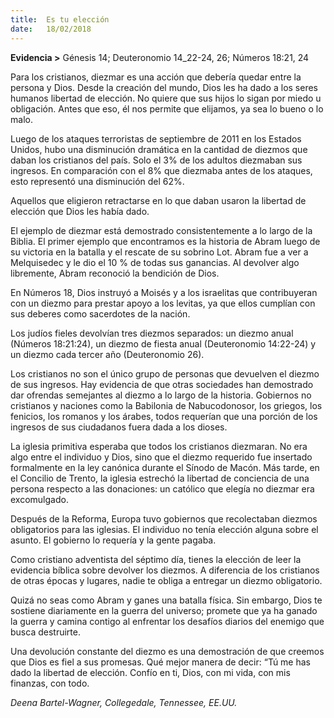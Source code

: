 ```yaml
---
title:  Es tu elección
date:   18/02/2018
---
```


**Evidencia >** Génesis 14; Deuteronomio 14_22-24, 26; Números 18:21, 24

Para los cristianos, diezmar es una acción que debería quedar entre la persona y Dios. Desde la creación del mundo, Dios les ha dado a los seres humanos libertad de elección. No quiere que sus hijos lo sigan por miedo u obligación. Antes que eso, él nos permite que elijamos, ya sea lo bueno o lo malo. 

Luego de los ataques terroristas de septiembre de 2011 en los Estados Unidos, hubo una disminución dramática en la cantidad de diezmos que daban los cristianos del país. Solo el 3% de los adultos diezmaban sus ingresos. En comparación con el 8% que diezmaba antes de los ataques, esto representó una disminución del 62%. 

Aquellos que eligieron retractarse en lo que daban usaron la libertad de elección que Dios les había dado.

El ejemplo de diezmar está demostrado consistentemente a lo largo de la Biblia. El primer ejemplo que encontramos es la historia de Abram luego de su victoria en la batalla y el rescate de su sobrino Lot. Abram fue a ver a Melquisedec y le dio el 10 % de todas sus ganancias. Al devolver algo libremente, Abram reconoció la bendición de Dios. 

En Números 18, Dios instruyó a Moisés y a los israelitas que contribuyeran con un diezmo para prestar apoyo a los levitas, ya que ellos cumplían con sus deberes como sacerdotes de la nación. 

Los judíos fieles devolvían tres diezmos separados: un diezmo anual (Números 18:21:24), un diezmo de fiesta anual (Deuteronomio 14:22-24) y un diezmo cada tercer año (Deuteronomio 26).

Los cristianos no son el único grupo de personas que devuelven el diezmo de sus ingresos. Hay evidencia de que otras sociedades han demostrado dar ofrendas semejantes al diezmo a lo largo de la historia. Gobiernos no cristianos y naciones como la Babilonia de Nabucodonosor, los griegos, los fenicios, los romanos y los árabes, todos requerían que una porción de los ingresos de sus ciudadanos fuera dada a los dioses. 

La iglesia primitiva esperaba que todos los cristianos diezmaran. No era algo entre el individuo y Dios, sino que el diezmo requerido fue insertado formalmente en la ley canónica durante el Sínodo de Macón. Más tarde, en el Concilio de Trento, la iglesia estrechó la libertad de conciencia de una persona respecto a las donaciones: un católico que elegía no diezmar era excomulgado.

Después de la Reforma, Europa tuvo gobiernos que recolectaban diezmos obligatorios para las iglesias. El individuo no tenía elección alguna sobre el asunto. El gobierno lo requería y la gente pagaba.

Como cristiano adventista del séptimo día, tienes la elección de leer la evidencia bíblica sobre devolver los diezmos. A diferencia de los cristianos de otras épocas y lugares, nadie te obliga a entregar un diezmo obligatorio. 

Quizá no seas como Abram y ganes una batalla física. Sin embargo, Dios te sostiene diariamente en la guerra del universo; promete que ya ha ganado la guerra y camina contigo al enfrentar los desafíos diarios del enemigo que busca destruirte. 

Una devolución constante del diezmo es una demostración de que creemos que Dios es fiel a sus promesas. Qué mejor manera de decir: “Tú me has dado la libertad de elección. Confío en ti, Dios, con mi vida, con mis finanzas, con todo. 

_Deena Bartel-Wagner, Collegedale, Tennessee, EE.UU._